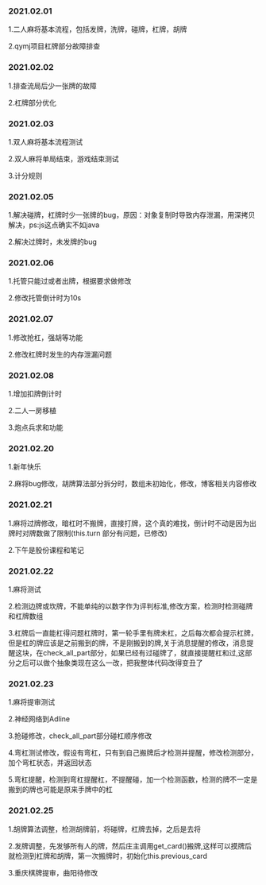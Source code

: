 ### 2021.02.01
1.二人麻将基本流程，包括发牌，洗牌，碰牌，杠牌，胡牌

2.qymj项目杠牌部分故障排查

### 2021.02.02
1.排查流局后少一张牌的故障

2.杠牌部分优化

### 2021.02.03
1.双人麻将基本流程测试

2.双人麻将单局结束，游戏结束测试

3.计分规则

### 2021.02.05
1.解决碰牌，杠牌时少一张牌的bug，原因：对象复制时导致内存泄漏，用深拷贝解决，ps:js这点确实不如java

2.解决过牌时，未发牌的bug

### 2021.02.06
1.托管只能过或者出牌，根据要求做修改

2.修改托管倒计时为10s

### 2021.02.07
1.修改抢杠，强胡等功能

2.修改杠牌时发生的内存泄漏问题

### 2021.02.08
1.增加扣牌倒计时

2.二人一房移植

3.炮点兵求和功能

### 2021.02.20
1.新年快乐

2.麻将bug修改，胡牌算法部分拆分时，数组未初始化，修改，博客相关内容修改

### 2021.02.21
1.麻将过牌修改，暗杠时不搬牌，直接打牌，这个真的难找，倒计时不动是因为出牌时对牌数做了限制(this.turn 部分有问题，已修改)

2.下午是股份课程和笔记

### 2021.02.22
1.麻将测试

2.检测边牌或坎牌，不能单纯的以数字作为评判标准,修改方案，检测时检测碰牌和杠牌数组

3.杠牌后一直能杠得问题杠牌时，第一轮手里有牌未杠，之后每次都会提示杠牌，但是杠的牌应该是之前搬到的牌，不是刚搬到的牌,关于消息提醒的修改，消息提醒这块，在check_all_part部分，如果已经有过碰牌了，就直接提醒杠和过,这部分之后可以做个抽象类现在这么一改，把我整体代码改得变丑了



### 2021.02.23
1.麻将提审测试

2.神经网络到Adline

3.抢碰修改，check_all_part部分碰杠顺序修改

4.弯杠测试修改，假设有弯杠，只有到自己搬牌后才检测并提醒，修改检测部分，加个弯杠状态，并返回状态

5.弯杠提醒，检测到弯杠提醒杠，不提醒碰，加一个检测函数，检测的牌不一定是搬到的牌也可能是原来手牌中的杠


### 2021.02.25
1.胡牌算法调整，检测胡牌前，将碰牌，杠牌去掉，之后是去将

2.发牌调整，先发够所有人的牌，然后庄主调用get_card()搬牌,这样可以摸牌后就检测到杠牌和胡牌，第一次搬牌时，初始化this.previous_card

3.重庆棋牌提审，曲阳待修改


